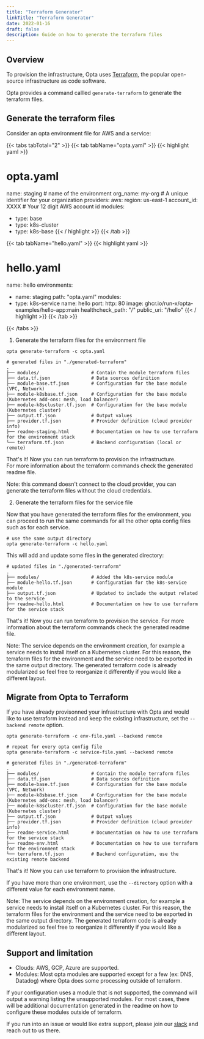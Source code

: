 ```yaml
---
title: "Terraform Generator"
linkTitle: "Terraform Generator"
date: 2022-01-16
draft: false
description: Guide on how to generate the terraform files
---
```


## Overview

To provision the infrastructure, Opta uses [Terraform](https://www.terraform.io/), the popular open-source infrastructure as code software.

Opta provides a command callled `generate-terraform` to generate the terraform files.

## Generate the terraform files

Consider an opta environment file for AWS and a service:

{{< tabs tabTotal="2" >}}
{{< tab tabName="opta.yaml" >}}
{{< highlight yaml >}}
# opta.yaml
name: staging # name of the environment
org_name: my-org # A unique identifier for your organization
providers:
  aws:
    region: us-east-1
    account_id: XXXX # Your 12 digit AWS account id
modules:
  - type: base
  - type: k8s-cluster
  - type: k8s-base
{{< / highlight >}}
{{< /tab >}}

{{< tab tabName="hello.yaml" >}}
{{< highlight yaml >}}
# hello.yaml
name: hello
environments:
  - name: staging
    path: "opta.yaml"
modules:
  - type: k8s-service
    name: hello
    port:
      http: 80
    image: ghcr.io/run-x/opta-examples/hello-app:main
    healthcheck_path: "/"
    public_uri: "/hello"
{{< / highlight >}}
{{< /tab >}}

{{< /tabs >}}

1. Generate the terraform files for the environment file

```shell
opta generate-terraform -c opta.yaml
```

```
# generated files in "./generated-terraform"
.
├── modules/                   # Contain the module terraform files
├── data.tf.json               # Data sources definition
├── module-base.tf.json        # Configuration for the base module (VPC, Network)
├── module-k8sbase.tf.json     # Configuration for the base module (Kubernetes add-ons: mesh, load balancer)
├── module-k8scluster.tf.json  # Configuration for the base module (Kubernetes cluster)
├── output.tf.json             # Output values
├── provider.tf.json           # Provider definition (cloud provider info)
├── readme-staging.html        # Documentation on how to use terraform for the environment stack
└── terraform.tf.json          # Backend configuration (local or remote)
```

That's it! Now you can run terraform to provision the infrastructure.  
For more information about the terraform commands check the generated readme file.

Note: this command doesn't connect to the cloud provider, you can generate the terraform files without the cloud credentials.

2. Generate the terraform files for the service file

Now that you have generated the terraform files for the environment, you can proceed to run the same commands for all the other opta config files such as for each service.

```shell
# use the same output directory
opta generate-terraform -c hello.yaml
```

This will add and update some files in the generated directory:
```
# updated files in "./generated-terraform"
.
├── modules/                   # Added the k8s-service module
├── module-hello.tf.json       # Configuration for the k8s-service module
├── output.tf.json             # Updated to include the output related to the service
├── readme-hello.html          # Documentation on how to use terraform for the service stack
```

That's it! Now you can run terraform to provision the service.
For more information about the terraform commands check the generated readme file.

Note: The service depends on the environment creation, for example a service needs to install itself on a Kubernetes cluster. For this reason, the terraform files for the environment and the service need to be exported in the same output directory. The generated terraform code is already modularized so feel free to reorganize it differently if you would like a different layout.

## Migrate from Opta to Terraform

If you have already provisonned your infrastructure with Opta and would like to use terraform instead and keep the existing infrastructure, set the `--backend remote` option.

```shell
opta generate-terraform -c env-file.yaml --backend remote

# repeat for every opta config file
opta generate-terraform -c service-file.yaml --backend remote
```

```
# generated files in "./generated-terraform"
.
├── modules/                   # Contain the module terraform files
├── data.tf.json               # Data sources definition
├── module-base.tf.json        # Configuration for the base module (VPC, Network)
├── module-k8sbase.tf.json     # Configuration for the base module (Kubernetes add-ons: mesh, load balancer)
├── module-k8scluster.tf.json  # Configuration for the base module (Kubernetes cluster)
├── output.tf.json             # Output values
├── provider.tf.json           # Provider definition (cloud provider info)
├── readme-service.html        # Documentation on how to use terraform for the service stack
├── readme-env.html            # Documentation on how to use terraform for the environment stack
└── terraform.tf.json          # Backend configuration, use the existing remote backend
```

That's it! Now you can use terraform to provision the infrastructure.

If you have more than one environment, use  the `--directory` option with a different value for each environment name.

Note: The service depends on the environment creation, for example a service needs to install itself on a Kubernetes cluster. For this reason, the terraform files for the environment and the service need to be exported in the same output directory. The generated terraform code is already modularized so feel free to reorganize it differently if you would like a different layout.

## Support and limitation

- Clouds: AWS, GCP, Azure are supported.
- Modules: Most opta modules are supported except for a few (ex: DNS, Datadog) where Opta does some processing outside of terraform. 

If your configuration uses a module that is not supported, the command will output a warning listing the unsupported modules. For most cases, there will be additional documentation generated in the readme on how to configure these modules outside of terraform.

If you run into an issue or would like extra support, please join our [slack](https://slack.opta.dev/) and reach out to us there.

